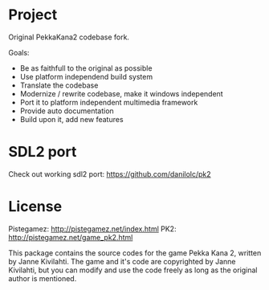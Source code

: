 
# Project

Original PekkaKana2 codebase fork.

Goals:

- Be as faithfull to the original as possible
- Use platform independend build system
- Translate the codebase
- Modernize / rewrite codebase, make it windows independent
- Port it to platform independent multimedia framework
- Provide auto documentation
- Build upon it, add new features

# SDL2 port

Check out working sdl2 port: https://github.com/danilolc/pk2

# License

Pistegamez: http://pistegamez.net/index.html
PK2: http://pistegamez.net/game_pk2.html

This package contains the source codes for the game Pekka Kana 2, written by Janne Kivilahti.
The game and it's code are copyrighted by Janne Kivilahti, but you can modify and use the code freely
as long as the original author is mentioned.